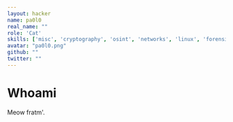 ```yaml
---
layout: hacker
name: pa0l0
real_name: ""
role: 'Cat'
skills: ['misc', 'cryptography', 'osint', 'networks', 'linux', 'forensics']
avatar: "pa0l0.png"
github: ""
twitter: ""
---
```


# Whoami

Meow fratm'.

